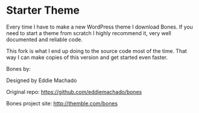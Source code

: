 # Starter Theme

Every time I have to make a new WordPress theme I download Bones. If you need to start a theme from scratch I highly recommend it, very well documented and reliable code.

This fork is what I end up doing to the source code most of the time. That way I can make copies of this version and get started even faster.

Bones by:

Designed by Eddie Machado

Original repo: https://github.com/eddiemachado/bones

Bones project site: http://themble.com/bones
